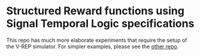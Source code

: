 # Structured Reward functions using Signal Temporal Logic specifications

This repo has much more elaborate experiments that require the setup of the V-REP simulator. For simpler examples, please see the [other repo](https://github.com/anand-bala/simple-bhnr/).
